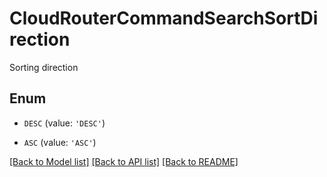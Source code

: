 # CloudRouterCommandSearchSortDirection

Sorting direction

## Enum

* `DESC` (value: `'DESC'`)

* `ASC` (value: `'ASC'`)

[[Back to Model list]](../README.md#documentation-for-models) [[Back to API list]](../README.md#documentation-for-api-endpoints) [[Back to README]](../README.md)


